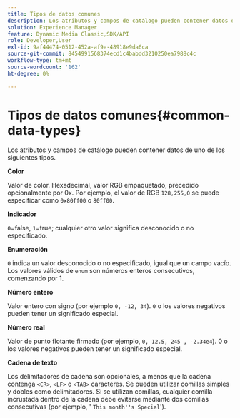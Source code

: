 ```yaml
---
title: Tipos de datos comunes
description: Los atributos y campos de catálogo pueden contener datos de uno de los siguientes tipos.
solution: Experience Manager
feature: Dynamic Media Classic,SDK/API
role: Developer,User
exl-id: 9af44474-0512-452a-af9e-48918e9da6ca
source-git-commit: 8454991568374ecd1c4babdd3210250ea7988c4c
workflow-type: tm+mt
source-wordcount: '162'
ht-degree: 0%

---
```


# Tipos de datos comunes{#common-data-types}

Los atributos y campos de catálogo pueden contener datos de uno de los siguientes tipos.

**Color**

Valor de color. Hexadecimal, valor RGB empaquetado, precedido opcionalmente por 0x. Por ejemplo, el valor de RGB `128,255,0` se puede especificar como `0x80ff00` o `80ff00`.

**Indicador**

`0`=false, `1`=true; cualquier otro valor significa desconocido o no especificado.

**Enumeración**

`0` indica un valor desconocido o no especificado, igual que un campo vacío. Los valores válidos de `enum` son números enteros consecutivos, comenzando por 1.

**Número entero**

Valor entero con signo (por ejemplo `0, -12, 34`). `0` o los valores negativos pueden tener un significado especial.

**Número real**

Valor de punto flotante firmado (por ejemplo, `0, 12.5, 245 , -2.34e4`). 0 o los valores negativos pueden tener un significado especial.

**Cadena de texto**

Los delimitadores de cadena son opcionales, a menos que la cadena contenga `<CR>`, `<LF>` o `<TAB>` caracteres. Se pueden utilizar comillas simples y dobles como delimitadores. Si se utilizan comillas, cualquier comilla incrustada dentro de la cadena debe evitarse mediante dos comillas consecutivas (por ejemplo, &#39; `This month''s Special`&#39;).
